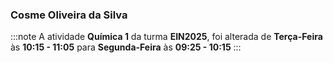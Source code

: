 ### Cosme Oliveira da Silva


:::note
A atividade **Química 1** da turma **EIN2025**, foi alterada de **Terça-Feira** às **10:15 - 11:05** para **Segunda-Feira** às **09:25 - 10:15**
:::
        

